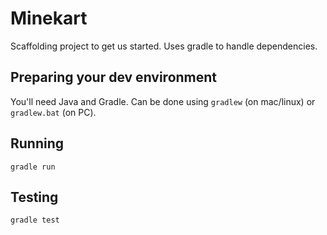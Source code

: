 # Minekart

Scaffolding project to get us started. Uses gradle to handle
dependencies.

## Preparing your dev environment

You'll need Java and Gradle. Can be done using ```gradlew``` (on mac/linux)
or ```gradlew.bat``` (on PC).

## Running

```gradle run```

## Testing

```gradle test```

